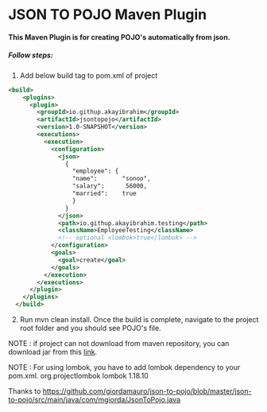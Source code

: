 # JSON TO POJO Maven Plugin

#### This Maven Plugin is for creating POJO's automatically from json.

##### Follow steps:

1. Add below build tag to pom.xml of project

```xml
<build>
    <plugins>
      <plugin>
        <groupId>io.githup.akayibrahim</groupId>
        <artifactId>jsontopojo</artifactId>
        <version>1.0-SNAPSHOT</version>
        <executions>
          <execution>
            <configuration>
              <json>
                {
                  "employee": {
                  "name":       "sonoo",
                  "salary":      56000,
                  "married":    true
                  }
                }
              </json>
              <path>io.githup.akayibrahim.testing</path>
              <className>EmployeeTesting</className>
              <!-- optional <lombok>true</lombok> -->
            </configuration>
            <goals>
              <goal>create</goal>
            </goals>
          </execution>
        </executions>
      </plugin>
    </plugins>
  </build>
```
2. Run mvn clean install. Once the build is complete, navigate to the project root folder and you should see POJO's file.

NOTE : if project can not download from maven repository, you can download jar from this [link](https://github.com/akayibrahim/jsontopojo/raw/master/lib/jsontopojo-1.0-SNAPSHOT.jar "link").

NOTE : For using lombok, you have to add lombok dependency to your pom.xml.
    <dependency>
      <groupId>org.projectlombok</groupId>
      <artifactId>lombok</artifactId>
      <version>1.18.10</version>
    </dependency>

Thanks to https://github.com/giordamauro/json-to-pojo/blob/master/json-to-pojo/src/main/java/com/mgiorda/JsonToPojo.java



